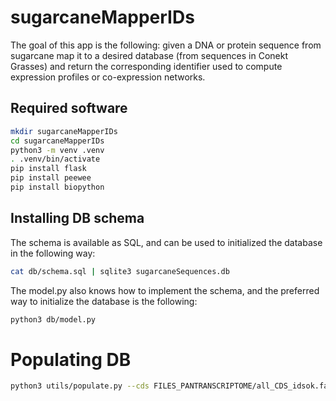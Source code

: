 # sugarcaneMapperIDs

The goal of this app is the following: given a DNA or protein sequence from sugarcane map it to a desired database (from sequences in Conekt Grasses) and return the corresponding identifier used to compute expression profiles or co-expression networks.

## Required software

```bash
mkdir sugarcaneMapperIDs
cd sugarcaneMapperIDs
python3 -m venv .venv
. .venv/bin/activate
pip install flask
pip install peewee
pip install biopython
```

## Installing DB schema

The schema is available as SQL, and can be used to initialized the database in the following way:

```bash
cat db/schema.sql | sqlite3 sugarcaneSequences.db
```

The model.py also knows how to implement the schema, and the preferred way to initialize the database is the following:

```bash
python3 db/model.py
```

# Populating DB

```bash
python3 utils/populate.py --cds FILES_PANTRANSCRIPTOME/all_CDS_idsok.fasta --proteins FILES_PANTRANSCRIPTOME/PanTranscriptome_2023.proteins --transcripts FILES_PANTRANSCRIPTOME/all_transcripts_checked_with_cds.fasta --orthogroup_members FILES_PANTRANSCRIPTOME/Orthogroups_panTABLE.tsv --orthogroup_representative FILES_PANTRANSCRIPTOME/transcripts_of_longest_cds_per_OG.ids
```

